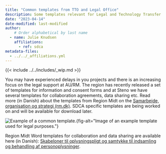 ```yaml
---
title: "Common templates from TTO and Legal Office"
description: Some templates relevant for Legal and Technology Transfer Office (TTO).
date: "2023-04-14"
date-modified: last-modified
author:
    # Order alphabetical by last name
  - name: Julie Knudsen
    affiliations: 
      - ref: sdca
metadata-files: 
  - ../../_affiliations.yml
---
```


{{< include ../../includes/_wip.md >}}

<!-- TODO: Add more detail about how to use these template text and where to use them. -->

You may have experienced delays in you projects and there is an
increasing focus on the legal support at AU/RM. The region has recently
released a set of templates for information and consent forms and at
Steno we have several templates for collaboration agreements, data
sharing etc. Read more (in Danish) about the templates from Region Midt
on the [Samarbejde, organisation og strategi
(rm.dk)](https://www.fagperson.sundhed.rm.dk/forskning/hjaelp-til-forskere/Samarbejde-organisation-og-strategi/).
SDCA specific templates are being worked on and will be available for
download later.

![Example of a common
template.](/images/legal-template.png){fig-alt="Image of an example template used for legal purposes."}

Region Midt Word templates for collaboration and data sharing are
available here (in Danish): [Skabeloner til oplysningspligt og samtykke
til indsamling og behandling af
personoplysninger](https://www.fagperson.sundhed.rm.dk/forskning-og-innovation/brug-af-persondata/skabeloner-til-brug-i-falles-forskningsprojekter-region-midtjyllandaarhus-universitet/).
